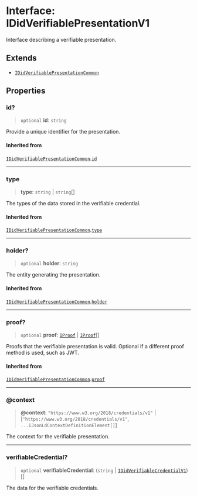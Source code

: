 # Interface: IDidVerifiablePresentationV1

Interface describing a verifiable presentation.

## Extends

- [`IDidVerifiablePresentationCommon`](IDidVerifiablePresentationCommon.md)

## Properties

### id?

> `optional` **id**: `string`

Provide a unique identifier for the presentation.

#### Inherited from

[`IDidVerifiablePresentationCommon`](IDidVerifiablePresentationCommon.md).[`id`](IDidVerifiablePresentationCommon.md#id)

***

### type

> **type**: `string` \| `string`[]

The types of the data stored in the verifiable credential.

#### Inherited from

[`IDidVerifiablePresentationCommon`](IDidVerifiablePresentationCommon.md).[`type`](IDidVerifiablePresentationCommon.md#type)

***

### holder?

> `optional` **holder**: `string`

The entity generating the presentation.

#### Inherited from

[`IDidVerifiablePresentationCommon`](IDidVerifiablePresentationCommon.md).[`holder`](IDidVerifiablePresentationCommon.md#holder)

***

### proof?

> `optional` **proof**: [`IProof`](../type-aliases/IProof.md) \| [`IProof`](../type-aliases/IProof.md)[]

Proofs that the verifiable presentation is valid.
Optional if a different proof method is used, such as JWT.

#### Inherited from

[`IDidVerifiablePresentationCommon`](IDidVerifiablePresentationCommon.md).[`proof`](IDidVerifiablePresentationCommon.md#proof)

***

### @context

> **@context**: `"https://www.w3.org/2018/credentials/v1"` \| \[`"https://www.w3.org/2018/credentials/v1"`, `...IJsonLdContextDefinitionElement[]`\]

The context for the verifiable presentation.

***

### verifiableCredential?

> `optional` **verifiableCredential**: (`string` \| [`IDidVerifiableCredentialV1`](IDidVerifiableCredentialV1.md))[]

The data for the verifiable credentials.
